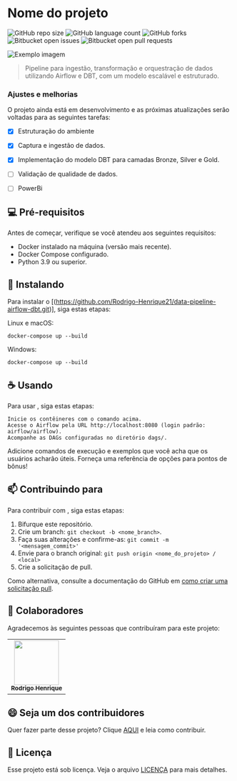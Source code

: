 # Nome do projeto

![GitHub repo size](https://img.shields.io/github/repo-size/iuricode/README-template?style=for-the-badge)
![GitHub language count](https://img.shields.io/github/languages/count/iuricode/README-template?style=for-the-badge)
![GitHub forks](https://img.shields.io/github/forks/iuricode/README-template?style=for-the-badge)
![Bitbucket open issues](https://img.shields.io/bitbucket/issues/iuricode/README-template?style=for-the-badge)
![Bitbucket open pull requests](https://img.shields.io/bitbucket/pr-raw/iuricode/README-template?style=for-the-badge)

<img src="imagem.png" alt="Exemplo imagem">

> Pipeline para ingestão, transformação e orquestração de dados utilizando Airflow e DBT, com um modelo escalável e estruturado.

### Ajustes e melhorias

O projeto ainda está em desenvolvimento e as próximas atualizações serão voltadas para as seguintes tarefas:

- [x] Estruturação do ambiente
- [x] Captura e ingestão de dados.
- [x] Implementação do modelo DBT para camadas Bronze, Silver e Gold.
- [ ] Validação de qualidade de dados.
- [ ] PowerBi


## 💻 Pré-requisitos

Antes de começar, verifique se você atendeu aos seguintes requisitos:

- Docker instalado na máquina (versão mais recente).
- Docker Compose configurado.
- Python 3.9 ou superior.

## 🚀 Instalando <Data Pipeline>

Para instalar o [(https://github.com/Rodrigo-Henrique21/data-pipeline-airflow-dbt.git)], siga estas etapas:

Linux e macOS:

```
docker-compose up --build
```

Windows:

```
docker-compose up --build
```

## ☕ Usando <Data Pipeline>

Para usar <Data Pipeline>, siga estas etapas:

```
Inicie os contêineres com o comando acima.
Acesse o Airflow pela URL http://localhost:8080 (login padrão: airflow/airflow).
Acompanhe as DAGs configuradas no diretório dags/.
```

Adicione comandos de execução e exemplos que você acha que os usuários acharão úteis. Forneça uma referência de opções para pontos de bônus!

## 📫 Contribuindo para <Data Pipeline>

Para contribuir com <Data Pipeline>, siga estas etapas:

1. Bifurque este repositório.
2. Crie um branch: `git checkout -b <nome_branch>`.
3. Faça suas alterações e confirme-as: `git commit -m '<mensagem_commit>'`
4. Envie para o branch original: `git push origin <nome_do_projeto> / <local>`
5. Crie a solicitação de pull.

Como alternativa, consulte a documentação do GitHub em [como criar uma solicitação pull](https://help.github.com/en/github/collaborating-with-issues-and-pull-requests/creating-a-pull-request).

## 🤝 Colaboradores

Agradecemos às seguintes pessoas que contribuíram para este projeto:

<table>
  <tr>
    <td align="center">
      <a href="#" title="defina o título do link">
        <img src="" width="100px;" alt=""/><br>
        <sub>
          <b>Rodrigo Henrique</b>
        </sub>
      </a>
    </td>
  </tr>
</table>

## 😄 Seja um dos contribuidores

Quer fazer parte desse projeto? Clique [AQUI](CONTRIBUTING.md) e leia como contribuir.

## 📝 Licença

Esse projeto está sob licença. Veja o arquivo [LICENÇA](LICENSE.md) para mais detalhes.